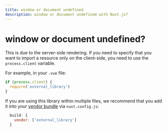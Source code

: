 ```yaml
---
title: window or document undefined
description: window or document undefined with Nuxt.js?
---
```


# window or document undefined?

This is due to the server-side rendering. If you need to specify that you want to import a resource only on the client-side, you need to use the `process.client` variable.

For example, in your `.vue` file:

```js
if (process.client) {
  require('external_library')
}
```

If you are using this library within multiple files, we recommend that you add it into your [vendor bundle](/api/configuration-build#build-vendor) via `nuxt.config.js`:

```js
  build: {
    vendor: ['external_library']
  }
```
